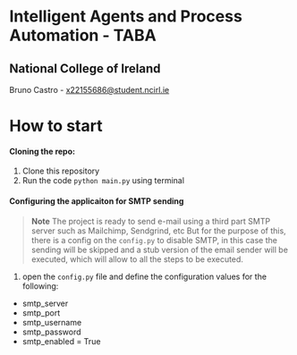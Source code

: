 # Intelligent Agents and Process Automation - TABA
## National College of Ireland
Bruno Castro - x22155686@student.ncirl.ie

# How to start
#### Cloning the repo:
1) Clone this repository
2) Run the code ```python main.py``` using terminal

#### Configuring the applicaiton for SMTP sending

> **Note**
> The project is ready to send e-mail using a third part SMTP server such as Mailchimp, Sendgrind, etc
> But for the purpose of this, there is a config on the ```config.py``` to disable SMTP, in this case the sending will be skipped and a stub version of the email sender will be executed, which will allow to all the steps to be executed.


1) open the ```config.py``` file and define the configuration values for the following:
- smtp_server
- smtp_port
- smtp_username
- smtp_password
- smtp_enabled = True
